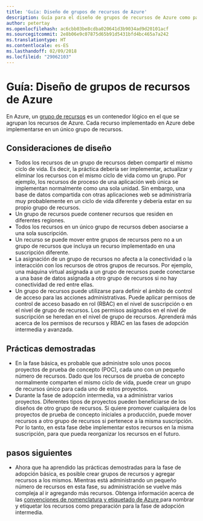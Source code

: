 ```yaml
---
title: 'Guía: Diseño de grupos de recursos de Azure'
description: Guía para el diseño de grupos de recursos de Azure como parte de una estrategia de adopción básica en la nube
author: petertay
ms.openlocfilehash: ac6cbb03be8cdba020641d3b9034ad9d20101acf
ms.sourcegitcommit: 2e8b06e9c07875d65b91d5431bfd4bc465a7a242
ms.translationtype: HT
ms.contentlocale: es-ES
ms.lasthandoff: 02/09/2018
ms.locfileid: "29062103"
---
```

# <a name="guidance-azure-resource-group-design"></a>Guía: Diseño de grupos de recursos de Azure

En Azure, un [grupo de recursos](https://docs.microsoft.com/azure/azure-resource-manager/resource-group-overview#resource-groups) es un contenedor lógico en el que se agrupan los recursos de Azure. Cada recurso implementado en Azure debe implementarse en un único grupo de recursos.

## <a name="design-considerations"></a>Consideraciones de diseño

- Todos los recursos de un grupo de recursos deben compartir el mismo ciclo de vida. Es decir, la práctica debería ser implementar, actualizar y eliminar los recursos con el mismo ciclo de vida como un grupo. Por ejemplo, los recursos de proceso de una aplicación web única se implementan normalmente como una sola unidad. Sin embargo, una base de datos compartida con otras aplicaciones web se administraría muy probablemente en un ciclo de vida diferente y debería estar en su propio grupo de recursos.
- Un grupo de recursos puede contener recursos que residen en diferentes regiones.
- Todos los recursos en un único grupo de recursos deben asociarse a una sola suscripción. 
- Un recurso se puede mover entre grupos de recursos pero no a un grupo de recursos que incluya un recurso implementado en una suscripción diferente.
- La asignación de un grupo de recursos no afecta a la conectividad o la interacción con los recursos de otros grupos de recursos. Por ejemplo, una máquina virtual asignada a un grupo de recursos puede conectarse a una base de datos asignada a otro grupo de recursos si no hay conectividad de red entre ellas.
- Un grupo de recursos puede utilizarse para definir el ámbito de control de acceso para las acciones administrativas. Puede aplicar permisos de control de acceso basado en rol (RBAC) en el nivel de suscripción o en el nivel de grupo de recursos. Los permisos asignados en el nivel de suscripción se heredan en el nivel de grupo de recursos. Aprenderá más acerca de los permisos de recursos y RBAC en las fases de adopción intermedia y avanzada.

## <a name="proven-practices"></a>Prácticas demostradas

- En la fase básica, es probable que administre solo unos pocos proyectos de prueba de concepto (POC), cada uno con un pequeño número de recursos. Dado que los recursos de prueba de concepto normalmente comparten el mismo ciclo de vida, puede crear un grupo de recursos único para cada uno de estos proyectos.
- Durante la fase de adopción intermedia, va a administrar varios proyectos. Diferentes tipos de proyectos pueden beneficiarse de los diseños de otro grupo de recursos. Si quiere promover cualquiera de los proyectos de prueba de concepto iniciales a producción, puede mover recursos a otro grupo de recursos si pertenece a la misma suscripción. Por lo tanto, en esta fase debe implementar estos recursos en la misma suscripción, para que pueda reorganizar los recursos en el futuro.

## <a name="next-steps"></a>pasos siguientes

* Ahora que ha aprendido las prácticas demostradas para la fase de adopción básica, es posible crear grupos de recursos y agregar recursos a los mismos. Mientras está administrando un pequeño número de recursos en esta fase, su administración se vuelve más compleja al ir agregando más recursos. Obtenga información acerca de las [convenciones de nomenclatura y etiquetado de Azure ](/azure/architecture/best-practices/naming-conventions?toc=/azure/architecture/cloud-adoption-guide/toc.json) para nombrar y etiquetar los recursos como preparación para la fase de adopción intermedia.
